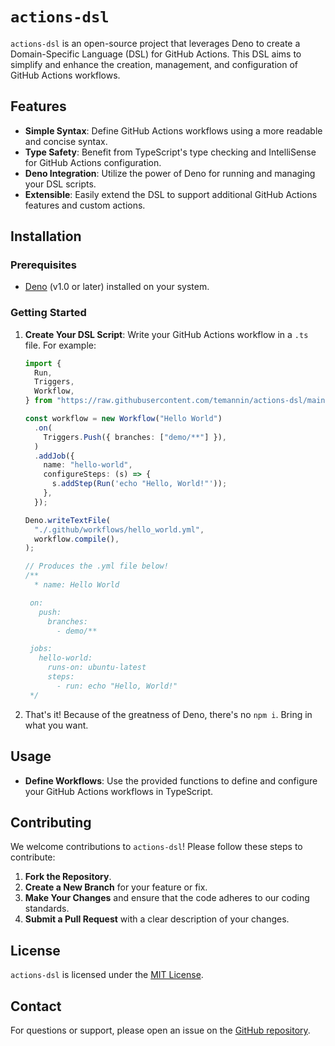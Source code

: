 # `actions-dsl`

`actions-dsl` is an open-source project that leverages Deno to create a
Domain-Specific Language (DSL) for GitHub Actions. This DSL aims to simplify and
enhance the creation, management, and configuration of GitHub Actions workflows.

## Features

- **Simple Syntax**: Define GitHub Actions workflows using a more readable and
  concise syntax.
- **Type Safety**: Benefit from TypeScript's type checking and IntelliSense for
  GitHub Actions configuration.
- **Deno Integration**: Utilize the power of Deno for running and managing your
  DSL scripts.
- **Extensible**: Easily extend the DSL to support additional GitHub Actions
  features and custom actions.

## Installation

### Prerequisites

- [Deno](https://deno.land/) (v1.0 or later) installed on your system.

### Getting Started

1. **Create Your DSL Script**: Write your GitHub Actions workflow in a `.ts`
   file. For example:
   ```typescript
   import {
     Run,
     Triggers,
     Workflow,
   } from "https://raw.githubusercontent.com/temannin/actions-dsl/main/mod.ts";

   const workflow = new Workflow("Hello World")
     .on(
       Triggers.Push({ branches: ["demo/**"] }),
     )
     .addJob({
       name: "hello-world",
       configureSteps: (s) => {
         s.addStep(Run('echo "Hello, World!"'));
       },
     });

   Deno.writeTextFile(
     "./.github/workflows/hello_world.yml",
     workflow.compile(),
   );

   // Produces the .yml file below!
   /**
     * name: Hello World

    on:
      push:
        branches:
          - demo/**

    jobs:
      hello-world:
        runs-on: ubuntu-latest
        steps:
          - run: echo "Hello, World!"
    */
   ```

2. That's it! Because of the greatness of Deno, there's no `npm i`. Bring in
   what you want.

## Usage

- **Define Workflows**: Use the provided functions to define and configure your
  GitHub Actions workflows in TypeScript.

## Contributing

We welcome contributions to `actions-dsl`! Please follow these steps to
contribute:

1. **Fork the Repository**.
2. **Create a New Branch** for your feature or fix.
3. **Make Your Changes** and ensure that the code adheres to our coding
   standards.
4. **Submit a Pull Request** with a clear description of your changes.

## License

`actions-dsl` is licensed under the [MIT License](LICENSE).

## Contact

For questions or support, please open an issue on the
[GitHub repository](https://github.com/temannin/actions-dsl/issues).
